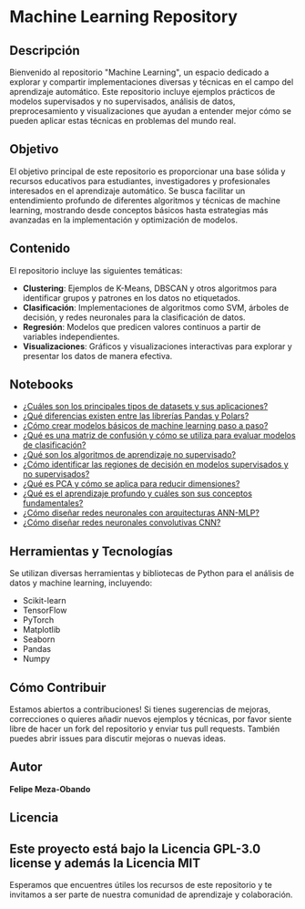 # Machine Learning Repository

## Descripción
Bienvenido al repositorio "Machine Learning", un espacio dedicado a explorar y compartir implementaciones diversas y técnicas en el campo del aprendizaje automático. Este repositorio incluye ejemplos prácticos de modelos supervisados y no supervisados, análisis de datos, preprocesamiento y visualizaciones que ayudan a entender mejor cómo se pueden aplicar estas técnicas en problemas del mundo real.

## Objetivo
El objetivo principal de este repositorio es proporcionar una base sólida y recursos educativos para estudiantes, investigadores y profesionales interesados en el aprendizaje automático. Se busca facilitar un entendimiento profundo de diferentes algoritmos y técnicas de machine learning, mostrando desde conceptos básicos hasta estrategias más avanzadas en la implementación y optimización de modelos.

## Contenido
El repositorio incluye las siguientes temáticas:
- **Clustering**: Ejemplos de K-Means, DBSCAN y otros algoritmos para identificar grupos y patrones en los datos no etiquetados.
- **Clasificación**: Implementaciones de algoritmos como SVM, árboles de decisión, y redes neuronales para la clasificación de datos.
- **Regresión**: Modelos que predicen valores continuos a partir de variables independientes.
- **Visualizaciones**: Gráficos y visualizaciones interactivas para explorar y presentar los datos de manera efectiva.

## Notebooks
- [¿Cuáles son los principales tipos de datasets y sus aplicaciones?](./Tipos_de_Datasets.ipynb)
- [¿Qué diferencias existen entre las librerías Pandas y Polars?](./Pandas_vrs_Polars.ipynb)
- [¿Cómo crear modelos básicos de machine learning paso a paso?](./Creación_de_Modelos_Básicos.ipynb)
- [¿Qué es una matriz de confusión y cómo se utiliza para evaluar modelos de clasificación?](./Matriz_Confusion.ipynb)
- [¿Qué son los algoritmos de aprendizaje no supervisado?](./Algoritmos_NO_SUP.ipynb)
- [¿Cómo identificar las regiones de decisión en modelos supervisados y no supervisados?](./Limites_Regiones_Decision_en_SUP_NOSUP.ipynb)
- [¿Qué es PCA y cómo se aplica para reducir dimensiones?](./Ejemplo_PCA.ipynb)
- [¿Qué es el aprendizaje profundo y cuáles son sus conceptos fundamentales?](./Introducción_al_Aprendizaje_Profundo.ipynb)
- [¿Cómo diseñar redes neuronales con arquitecturas ANN-MLP?](./Diseño_de_Redes_Neuronales_ANN_MLP.ipynb)
- [¿Cómo diseñar redes neuronales convolutivas CNN?](./Diseño_de_Redes_Neuronales_Convolutivas_CNN.ipynb)

## Herramientas y Tecnologías
Se utilizan diversas herramientas y bibliotecas de Python para el análisis de datos y machine learning, incluyendo:
- Scikit-learn
- TensorFlow
- PyTorch
- Matplotlib
- Seaborn
- Pandas
- Numpy

## Cómo Contribuir
Estamos abiertos a contribuciones! Si tienes sugerencias de mejoras, correcciones o quieres añadir nuevos ejemplos y técnicas, por favor siente libre de hacer un fork del repositorio y enviar tus pull requests. También puedes abrir issues para discutir mejoras o nuevas ideas.

## Autor
**Felipe Meza-Obando**

## Licencia
Este proyecto está bajo la Licencia GPL-3.0 license y además la Licencia MIT
---

Esperamos que encuentres útiles los recursos de este repositorio y te invitamos a ser parte de nuestra comunidad de aprendizaje y colaboración.

